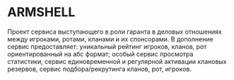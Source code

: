 # ARMSHELL
Проект сервиса выступающего в роли гаранта в деловых отношениях между игроками, ротами, кланами и их спонсорами. В дополнение сервис предоставляет: уникальный рейтинг игроков, кланов, рот ориентированный на абс формат; особый сервис просмотра статистики, сервис единовременной и регулярной активации клановых резервов, сервис подбора/рекрутинга кланов, рот, игроков.
